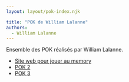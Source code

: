 ```yaml
---
layout: layout/pok-index.njk

title: "POK de William Lalanne"
authors:
  - William Lalanne
---
```


Ensemble des POK réalisés par William Lalanne.

* [Site web pour jouer au memory](./temps-1)
* [POK 2](./temps-2)
* [POK 3](./temps-3)
